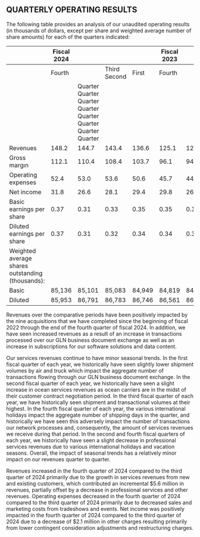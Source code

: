 ## QUARTERLY OPERATING RESULTS

The following table provides an analysis of our unaudited operating results (in thousands of dollars, except per share and weighted average number of share amounts) for each of the quarters indicated:

|                                                     | Fiscal<br>2024 |                                                                 |              |        | Fiscal<br>2023 |        |              |        |
|-----------------------------------------------------|----------------|-----------------------------------------------------------------|--------------|--------|----------------|--------|--------------|--------|
|                                                     | Fourth         |                                                                 | Third Second | First  | Fourth         |        | Third Second | First  |
|                                                     |                | Quarter Quarter Quarter Quarter Quarter Quarter Quarter Quarter |              |        |                |        |              |        |
| Revenues                                            | 148.2          | 144.7                                                           | 143.4        | 136.6  | 125.1          | 121.5  | 123.0        | 116.4  |
| Gross margın                                        | 112.1          | 110.4                                                           | 108.4        | 103.7  | 96.1           | 94.0   | 94.1         | 88.6   |
| Operating expenses                                  | 52.4           | 53.0                                                            | 53.6         | 50.6   | 45.7           | 44.3   | 45.2         | 41.4   |
| Net income                                          | 31.8           | 26.6                                                            | 28.1         | 29.4   | 29.8           | 26.5   | 22.9         | 23.1   |
| Basic earnings per share                            | 0.37           | 0.31                                                            | 0.33         | 0.35   | 0.35           | 0.31   | 0.27         | 0.27   |
| Diluted earnings per share                          | 0.37           | 0.31                                                            | 0.32         | 0.34   | 0.34           | 0.31   | 0.27         | 0.27   |
| Weighted average shares<br>outstanding (thousands): |                |                                                                 |              |        |                |        |              |        |
| Basic                                               | 85,136         | 85,101                                                          | 85,083       | 84,949 | 84,819         | 84,797 | 84,783       | 84,765 |
| Diluted                                             | 85,953         | 86,791                                                          | 86,783       | 86,746 | 86,561         | 86,483 | 86,338       | 86,348 |

Revenues over the comparative periods have been positively impacted by the nine acquisitions that we have completed since the beginning of fiscal 2022 through the end of the fourth quarter of fiscal 2024. In addition, we have seen increased revenues as a result of an increase in transactions processed over our GLN business document exchange as well as an increase in subscriptions for our software solutions and data content.

Our services revenues continue to have minor seasonal trends. In the first fiscal quarter of each year, we historically have seen slightly lower shipment volumes by air and truck which impact the aggregate number of transactions flowing through our GLN business document exchange. In the second fiscal quarter of each year, we historically have seen a slight increase in ocean services revenues as ocean carriers are in the midst of their customer contract negotiation period. In the third fiscal quarter of each year, we have historically seen shipment and transactional volumes at their highest. In the fourth fiscal quarter of each year, the various international holidays impact the aggregate number of shipping days in the quarter, and historically we have seen this adversely impact the number of transactions our network processes and, consequently, the amount of services revenues we receive during that period. In the second and fourth fiscal quarters of each year, we historically have seen a slight decrease in professional services revenues due to various international holidays and vacation seasons. Overall, the impact of seasonal trends has a relatively minor impact on our revenues quarter to quarter.

Revenues increased in the fourth quarter of 2024 compared to the third quarter of 2024 primarily due to the growth in services revenues from new and existing customers, which contributed an incremental \$5.6 million in revenues, partially offset by a decrease in professional services and other revenues. Operating expenses decreased in the fourth quarter of 2024 compared to the third quarter of 2024 primarily due to decreased sales and marketing costs from tradeshows and events. Net income was positively impacted in the fourth quarter of 2024 compared to the third quarter of 2024 due to a decrease of \$2.1 million in other charges resulting primarily from lower contingent consideration adjustments and restructuring charges.